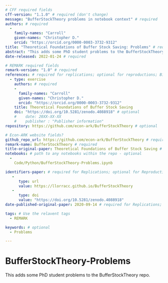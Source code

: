 ```yaml
---
# CFF required fields
cff-version: "1.1.0" # required (don't change)
message: "BufferStockTheory problems in notebook context" # required
authors: # required
  -
    family-names: "Carroll"
    given-names: "Christopher D."
    orcid: "https://orcid.org/0000-0003-3732-9312"
title: "Theoretical Foundations of Buffer Stock Saving: Problems" # required
abstract: "This adds some PhD student problems to the BufferStockTheory repo" # abstract: optional
date-released: 2022-01-24 # required

# REMARK required fields
remark-version: "1.0" # required
references: # required for replications; optional for reproductions; BibTex data from original paper
  - type: exercise
    authors: # required
    -
      family-names: "Carroll"
      given-names: "Christopher D."
      orcid: "https://orcid.org/0000-0003-3732-9312"
    title: Theoretical Foundations of Buffer Stock Saving
    doi: "https://doi.org/10.5281/zenodo.4088918" # optional
    #    date: 20XX-XX-XX
    #    publisher : "Publisher information"
repository: https://github.com/econ-ark/BufferStockTheory # optional

# Econ-ARK website fields? 
github_repo_url: https://github.com/econ-ark/BufferStockTheory # required 
remark-name: BufferStockTheory # required 
title-original-paper: Theoretical Foundations of Buffer Stock Saving # optional 
notebooks: # path to any notebooks within the repo - optional
  - 
    Code/Python/BufferStockTheory-Problems.ipynb

identifiers-paper: # required for Replications; optional for Reproductions
   - 
      type: url 
      value: https://llorracc.github.io/BufferStockTheory
   - 
      type: doi
      value: "https://doi.org/10.5281/zenodo.4088918"
date-published-original-paper: 2020-09-14 # required for Replications; optional for Reproductions

tags: # Use the relavent tags
  - REMARK

keywords: # optional
  - Problems

---
```

# BufferStockTheory-Problems

This adds some PhD student problems to the BufferStockTheory repo.
